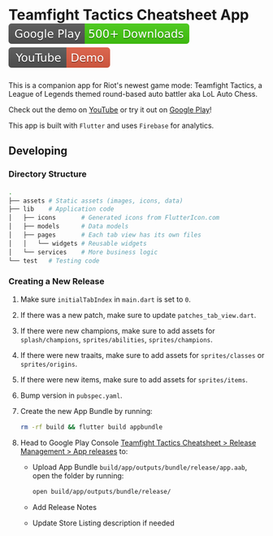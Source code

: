 # Teamfight Tactics Cheatsheet App [![Google Play](badge_googleplay.svg)](https://play.google.com/store/apps/details?id=wu.nick.tft) [![YouTube Demo](badge_youtube.svg)](https://www.youtube.com/watch?v=pDBKZgbR0xk)

This is a companion app for Riot's newest game mode: Teamfight Tactics, a League of Legends themed round-based auto battler aka LoL Auto Chess.

Check out the demo on [YouTube](https://www.youtube.com/watch?v=pDBKZgbR0xk) or try it out on [Google Play](https://play.google.com/store/apps/details?id=wu.nick.tft)!

This app is built with `Flutter` and uses `Firebase` for analytics.

## Developing

### Directory Structure

```sh
.
├── assets # Static assets (images, icons, data)
├── lib    # Application code
│   ├── icons       # Generated icons from FlutterIcon.com
│   ├── models      # Data models
│   ├── pages       # Each tab view has its own files
│   │   └── widgets # Reusable widgets
│   └── services    # More business logic
└── test   # Testing code
```

### Creating a New Release

1. Make sure `initialTabIndex` in `main.dart` is set to `0`.
2. If there was a new patch, make sure to update `patches_tab_view.dart`.
3. If there were new champions, make sure to add assets for `splash/champions`, `sprites/abilities`, `sprites/champions`.
4. If there were new traaits, make sure to add assets for `sprites/classes` or `sprites/origins`.
5. If there were new items, make sure to add assets for `sprites/items`.
6. Bump version in `pubspec.yaml`.
7. Create the new App Bundle by running:

   ```sh
   rm -rf build && flutter build appbundle
   ```

8. Head to Google Play Console [Teamfight Tactics Cheatsheet > Release Management > App releases](https://play.google.com/apps/publish/?account=7222310874557383570#ManageReleasesPlace:p=wu.nick.tft&appid=4972387927195384433) to:

   - Upload App Bundle `build/app/outputs/bundle/release/app.aab`, open the folder by running:

     ```sh
     open build/app/outputs/bundle/release/
     ```

   - Add Release Notes
   - Update Store Listing description if needed
